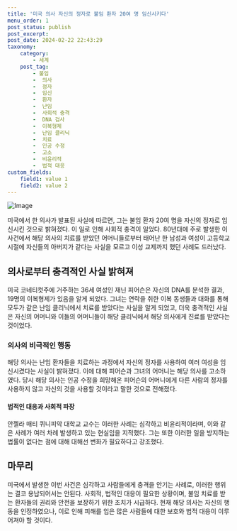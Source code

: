 ```yaml
---
title: '미국 의사 자신의 정자로 불임 환자 20여 명 임신시키다'
menu_order: 1
post_status: publish
post_excerpt: 
post_date: 2024-02-22 22:43:29
taxonomy:
    category:
        - 세계
    post_tag:
        - 불임
        -  의사
        -  정자
        -  임신
        -  환자
        -  난임
        -  사회적 충격
        -  DNA 검사
        -  이복형제
        -  난임 클리닉
        -  치료
        -  인공 수정
        -  고소
        -  비윤리적
        -  법적 대응
custom_fields:
    field1: value 1
    field2: value 2
---
```


![Image](https://imgnews.pstatic.net/image/021/2024/02/21/0002622558_001_20240221164901166.jpg?type=w647)

미국에서 한 의사가 발표된 사실에 따르면, 그는 불임 환자 20여 명을 자신의 정자로 임신시킨 것으로 밝혀졌다. 이 일로 인해 사회적 충격이 일었다. 80년대에 주로 발생한 이 사건에서 해당 의사의 치료를 받았던 어머니들로부터 태어난 한 남성과 여성이 고등학교 시절에 자신들의 아버지가 같다는 사실을 모르고 이성 교제까지 했던 사례도 드러났다.
## 의사로부터 충격적인 사실 밝혀져
미국 코네티컷주에 거주하는 36세 여성인 재닌 피어슨은 자신의 DNA를 분석한 결과, 19명의 이복형제가 있음을 알게 되었다. 그녀는 연락을 취한 이복 동생들과 대화를 통해 모두가 같은 난임 클리닉에서 치료를 받았다는 사실을 알게 되었고, 더욱 충격적인 사실은 자신의 어머니와 이들의 어머니들이 해당 클리닉에서 해당 의사에게 진료를 받았다는 것이었다.
### 의사의 비극적인 행동
해당 의사는 난임 환자들을 치료하는 과정에서 자신의 정자를 사용하여 여러 여성을 임신시켰다는 사실이 밝혀졌다. 이에 대해 피어슨과 그녀의 어머니는 해당 의사를 고소하였다. 당시 해당 의사는 인공 수정을 희망해온 피어슨의 어머니에게 다른 사람의 정자를 사용하지 않고 자신의 것을 사용할 것이라고 말한 것으로 전해졌다.
#### 법적인 대응과 사회적 파장
안젤라 매티 퀴니피악 대학교 교수는 이러한 사례는 심각하고 비윤리적이라며, 이와 같은 사례가 여러 차례 발생하고 있는 현실임을 지적했다. 그는 또한 이러한 일을 방지하는 법률이 없다는 점에 대해 대해선 변화가 필요하다고 강조했다.
## 마무리
미국에서 발생한 이번 사건은 심각하고 사람들에게 충격을 안기는 사례로, 이러한 행위는 결코 용납되어서는 안된다. 사회적, 법적인 대응이 필요한 상황이며, 불임 치료를 받는 환자들의 권리와 안전을 보장하기 위한 조치가 시급하다. 현재 해당 의사는 자신의 행동을 인정하였으나, 이로 인해 피해를 입은 많은 사람들에 대한 보호와 법적 대응이 이루어져야 할 것이다.
